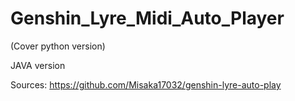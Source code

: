 # Genshin_Lyre_Midi_Auto_Player

(Cover python version)

JAVA version

Sources: https://github.com/Misaka17032/genshin-lyre-auto-play
